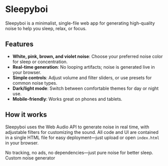 # Sleepyboi
Sleepyboi is a minimalist, single-file web app for generating high-quality noise to help you sleep, relax, or focus.

## Features
- **White, pink, brown, and violet noise**: Choose your preferred noise color for sleep or concentration.
- **Real-time generation**: No looping artifacts; noise is generated live in your browser.
- **Simple controls**: Adjust volume and filter sliders, or use presets for common noise types.
- **Dark/light mode**: Switch between comfortable themes for day or night use.
- **Mobile-friendly**: Works great on phones and tablets.

## How it works
Sleepyboi uses the Web Audio API to generate noise in real time, with adjustable filters for customizing the sound. All code and UI are contained in a single HTML file for easy deployment—just upload or open `index.html` in your browser.

No tracking, no ads, no dependencies—just pure noise for better sleep.
Custom noise generator
